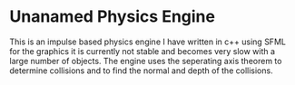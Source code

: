 # Unanamed Physics Engine
This is an impulse based physics engine I have written in c++ using SFML for the graphics it is currently not stable and becomes very slow with a large number of objects. The engine uses the seperating axis theorem to determine collisions and to find the normal and depth of the collisions.
